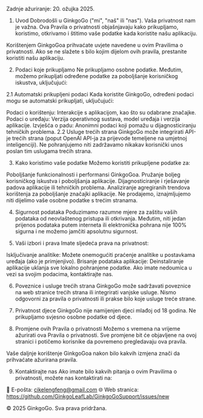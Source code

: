 Zadnje ažuriranje: 20. ožujka 2025.

1. Uvod
Dobrodošli u GinkgoGo ("mi", "naš" ili "nas"). Vaša privatnost nam je važna. Ova Pravila o privatnosti objašnjavaju kako prikupljamo, koristimo, otkrivamo i štitimo vaše podatke kada koristite našu aplikaciju.

Korištenjem GinkgoGoa prihvaćate uvjete navedene u ovim Pravilima o privatnosti. Ako se ne slažete s bilo kojim dijelom ovih pravila, prestanite koristiti našu aplikaciju.

2. Podaci koje prikupljamo
Ne prikupljamo osobne podatke. Međutim, možemo prikupljati određene podatke za poboljšanje korisničkog iskustva, uključujući:

2.1 Automatski prikupljeni podaci
Kada koristite GinkgoGo, određeni podaci mogu se automatski prikupljati, uključujući:

Podaci o korištenju: Interakcije s aplikacijom, kao što su odabrane značajke.
Podaci o uređaju: Verzija operativnog sustava, model uređaja i verzija aplikacije.
Izvješća o padu: Anonimni podaci koji pomažu u dijagnosticiranju tehničkih problema.
2.2 Usluge trećih strana
GinkgoGo može integrirati API-je trećih strana (poput OpenAI API-ja za prijevode temeljene na umjetnoj inteligenciji). Ne pohranjujemo niti zadržavamo nikakav korisnički unos poslan tim uslugama trećih strana.

3. Kako koristimo vaše podatke
Možemo koristiti prikupljene podatke za:

Poboljšanje funkcionalnosti i performansi GinkgoGoa.
Pružanje boljeg korisničkog iskustva i poboljšanja aplikacije.
Dijagnosticiranje i rješavanje padova aplikacije ili tehničkih problema.
Analiziranje agregiranih trendova korištenja za poboljšanje značajki aplikacije.
Ne prodajemo, iznajmljujemo niti dijelimo vaše osobne podatke s trećim stranama.

4. Sigurnost podataka
Poduzimamo razumne mjere za zaštitu vaših podataka od neovlaštenog pristupa ili otkrivanja. Međutim, niti jedan prijenos podataka putem interneta ili elektronička pohrana nije 100% sigurna i ne možemo jamčiti apsolutnu sigurnost.

5. Vaši izbori i prava
Imate sljedeća prava na privatnost:

Isključivanje analitike: Možete onemogućiti praćenje analitike u postavkama uređaja (ako je primjenjivo).
Brisanje podataka aplikacije: Deinstaliranje aplikacije uklanja sve lokalno pohranjene podatke.
Ako imate nedoumica u vezi sa svojim podacima, kontaktirajte nas.

6. Poveznice i usluge trećih strana
GinkgoGo može sadržavati poveznice na web stranice trećih strana ili integrirati vanjske usluge. Nismo odgovorni za pravila o privatnosti ili prakse bilo koje usluge treće strane.

7. Privatnost djece
GinkgoGo nije namijenjen djeci mlađoj od 18 godina. Ne prikupljamo svjesno osobne podatke od djece.

8. Promjene ovih Pravila o privatnosti
Možemo s vremena na vrijeme ažurirati ova Pravila o privatnosti. Sve promjene bit će objavljene na ovoj stranici i potičemo korisnike da povremeno pregledavaju ova pravila.

Vaše daljnje korištenje GinkgoGoa nakon bilo kakvih izmjena znači da prihvaćate ažurirana pravila.

9. Kontaktirajte nas
Ako imate bilo kakvih pitanja o ovim Pravilima o privatnosti, možete nas kontaktirati na:

📧 E-pošta: cikelengfeng@gmail.com
🌐 Web stranica: https://github.com/GinkgoLeafLab/GinkgoGoSupport/issues/new

© 2025 GinkgoGo. Sva prava pridržana.